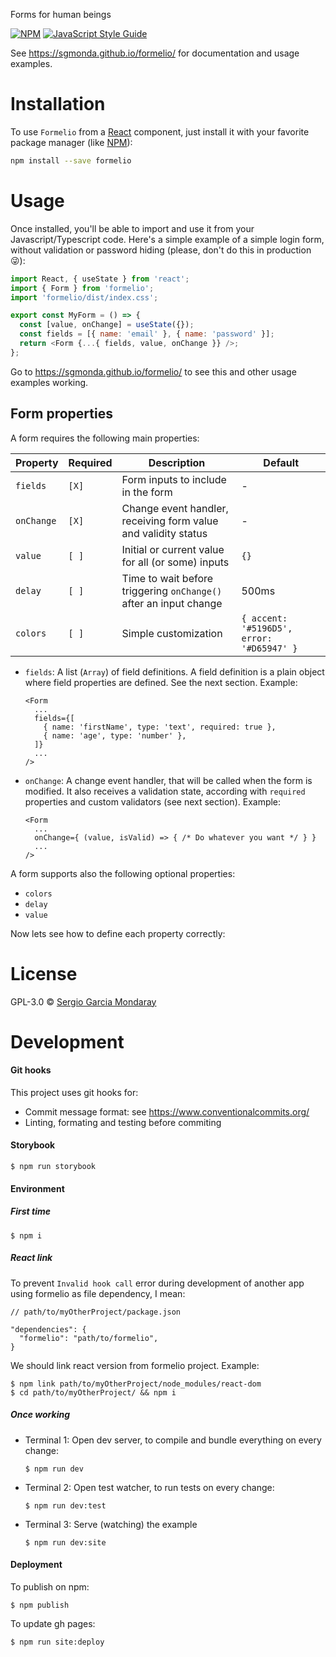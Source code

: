 Forms for human beings

[![NPM](https://img.shields.io/npm/v/formelio.svg)](https://www.npmjs.com/package/formelio) [![JavaScript Style Guide](https://img.shields.io/badge/code_style-standard-brightgreen.svg)](https://standardjs.com)

See https://sgmonda.github.io/formelio/ for documentation and usage examples.

# Installation

To use `Formelio` from a [React](https://reactjs.org) component, just install it with your favorite package manager (like [NPM](https://www.npmjs.com)):

```bash
npm install --save formelio
```

# Usage

Once installed, you'll be able to import and use it from your Javascript/Typescript code. Here's a simple example of a simple login form, without validation or password hiding (please, don't do this in production 😜):

```javascript
import React, { useState } from 'react';
import { Form } from 'formelio';
import 'formelio/dist/index.css';

export const MyForm = () => {
  const [value, onChange] = useState({});
  const fields = [{ name: 'email' }, { name: 'password' }];
  return <Form {...{ fields, value, onChange }} />;
};
```

Go to https://sgmonda.github.io/formelio/ to see this and other usage examples working.

## Form properties

A form requires the following main properties:

| Property   | Required | Description                                                       | Default                                   |
| ---------- | -------- | ----------------------------------------------------------------- | ----------------------------------------- |
| `fields`   | `[X]`    | Form inputs to include in the form                                | -                                         |
| `onChange` | `[X]`    | Change event handler, receiving form value and validity status    | -                                         |
| `value`    | `[ ]`    | Initial or current value for all (or some) inputs                 | `{}`                                      |
| `delay`    | `[ ]`    | Time to wait before triggering `onChange()` after an input change | 500ms                                     |
| `colors`   | `[ ]`    | Simple customization                                              | `{ accent: '#5196D5', error: '#D65947' }` |

- `fields`: A list (`Array`) of field definitions. A field definition is a plain object where field properties are defined. See the next section. Example:

  ```
  <Form
    ...
    fields={[
      { name: 'firstName', type: 'text', required: true },
      { name: 'age', type: 'number' },
    ]}
    ...
  />
  ```

- `onChange`: A change event handler, that will be called when the form is modified. It also receives a validation state, according with `required` properties and custom validators (see next section). Example:

  ```
  <Form
    ...
    onChange={ (value, isValid) => { /* Do whatever you want */ } }
    ...
  />
  ```

A form supports also the following optional properties:

- `colors`
- `delay`
- `value`

Now lets see how to define each property correctly:

# License

GPL-3.0 © [Sergio Garcia Mondaray](https://sgmonda.com)

# Development

#### Git hooks

This project uses git hooks for:

- Commit message format: see https://www.conventionalcommits.org/
- Linting, formating and testing before commiting

#### Storybook

```
$ npm run storybook
```

#### Environment

##### First time

```
$ npm i
```

##### React link

To prevent `Invalid hook call` error during development of another app using formelio as file dependency, I mean:

```
// path/to/myOtherProject/package.json

"dependencies": {
  "formelio": "path/to/formelio",
}
```

We should link react version from formelio project. Example:

```
$ npm link path/to/myOtherProject/node_modules/react-dom
$ cd path/to/myOtherProject/ && npm i
```

##### Once working

- Terminal 1: Open dev server, to compile and bundle everything on every change:

  ```
  $ npm run dev
  ```

- Terminal 2: Open test watcher, to run tests on every change:

  ```
  $ npm run dev:test
  ```

- Terminal 3: Serve (watching) the example

  ```
  $ npm run dev:site
  ```

#### Deployment

To publish on npm:

```
$ npm publish
```

To update gh pages:

```
$ npm run site:deploy
```
